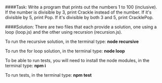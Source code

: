 ####Task: 
Write a program that prints out the numbers 1 to 100 (inclusive). If the number is divisible by 3, print Crackle instead of the number. If it's divisible by 5, print Pop. If it's divisible by both 3 and 5, print CracklePop.

####Solution: 
There are two files that each provide a solution, one using a loop (loop.js) and the other using recursion (recursion.js). 


To run the recursive solution, in the terminal type: **node recursive**


To run the for loop solution, in the terminal type: **node loop**  


To be able to run tests, you will need to install the node modules, in the terminal type:
**npm i**


To run tests, in the terminal type:
**npm test**  